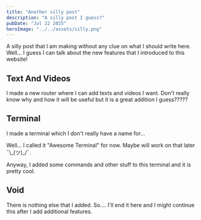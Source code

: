 ```yaml
---
title: "Another silly post"
description: "A silly post I guess?"
pubDate: "Jul 22 2025"
heroImage: "../../assets/silly.png"
---
```


A silly post that I am making without any clue on what I should write here. Well... I guess I can talk about the new features that I introduced to this website!

## Text And Videos

I made a new router where I can add texts and videos I want. Don't really know why and how it will be useful but it is a great addition I guess?????

## Terminal

I made a terminal which I don't really have a name for...

Well... I called it "Awesome Terminal" for now. Maybe will work on that later ¯\\\_(ツ)\_/¯.

Anyway, I added some commands and other stuff to this terminal and it is pretty cool.

## Void

There is nothing else that I added. So.... I'll end it here and I might continue this after I add additional features.
